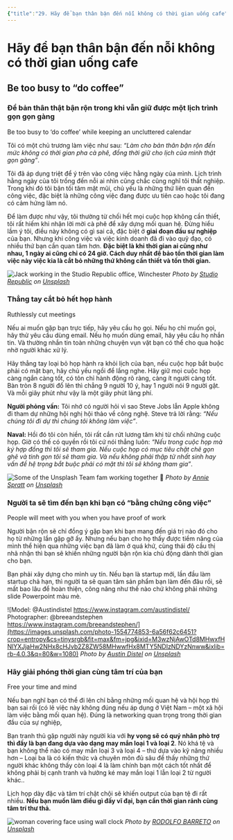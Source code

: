 ```yaml
---
{"title":"29. Hãy để bạn thân bận đến nỗi không có thời gian uống cafe","author":["Naval Ravikant"],"type":null,"category":"finance","related":["[[💸 Làm giàu không cần may mắn]]"],"word-count":1179,"dg-publish":true,"dg-hide":true,"tags":["Naval-Ravikant","publish","rich","finance"],"deck":null,"anki tags":null,"permalink":"/2-reading/books/lam-giau-khong-can-may-man-naval/29-hay-de-ban-than-ban-den-noi-khong-co-thoi-gian-uong-cafe/","hide":true,"dgPassFrontmatter":true}
---
```


# Hãy để bạn thân bận đến nỗi không có thời gian uống cafe
## Be too busy to “do coffee”
### Để bản thân thật bận rộn trong khi vẫn giữ được một lịch trình gọn gọn gàng
Be too busy to ‘do coffee’ while keeping an uncluttered calendar

Tôi có một chủ trương làm việc như sau: *“Làm cho bản thân bận rộn đến mức không có thời gian pha cà phê, đồng thời giữ cho lịch của mình thật gọn gàng”*.

Tôi đã áp dụng triệt để ý trên vào công việc hằng ngày của mình. Lịch trình hằng ngày của tôi trống đến nỗi ai nhìn cũng chắc cũng nghĩ tôi thất nghiệp. Trong khi đó tôi bận tối tăm mặt mũi, chủ yếu là những thứ liên quan đến công việc, đặc biệt là những công việc đang được ưu tiên cao hoặc tôi đang có cảm hứng làm nó.

Để làm được như vậy, tôi thường từ chối hết mọi cuộc họp không cần thiết, tôi rất hiếm khi nhận lời mời cà phê để xây dựng mối quan hệ. Đừng hiểu lầm ý tôi, điều này không có gì sai cả, đặc biệt ở **giai đoạn đầu sự nghiệp** của bạn. Nhưng khi công việc và việc kinh doanh đã đi vào quỹ đạo, có nhiều thứ bạn cần quan tâm hơn. **Đặc biệt là khi thời gian ai cũng như nhau, 1 ngày ai cũng chỉ có 24 giờ. Cách duy nhất để bảo tồn thời gian làm việc này việc kia là cắt bỏ những thứ không cần thiết và tốn thời gian.**

![Jack working in the Studio Republic office, Winchester](https://images.unsplash.com/photo-1536246026435-0cbb2a92952a?crop=entropy&cs=tinysrgb&fit=max&fm=jpg&ixid=M3wzNjAwOTd8MHwxfHNlYXJjaHwxMTB8fGJ1c3l8ZW58MHwwfHx8MTY5NDIzNDU2OHww&ixlib=rb-4.0.3&q=80&w=1080)
*Photo by [Studio Republic](https://unsplash.com/@studiorepublic?utm_source=Obsidian%20Image%20Inserter%20Plugin&utm_medium=referral) on [Unsplash](https://unsplash.com/?utm_source=Obsidian%20Image%20Inserter%20Plugin&utm_medium=referral)*

### Thẳng tay cắt bỏ hết họp hành
Ruthlessly cut meetings

Nếu ai muốn gặp bạn trực tiếp, hãy yêu cầu họ gọi. Nếu họ chỉ muốn gọi, hãy thử yêu cầu dùng email. Nếu họ muốn dùng email, hãy yêu cầu họ nhắn tin. Và thường nhắn tin toàn những chuyện vụn vặt bạn có thể cho qua hoặc nhờ người khác xử lý.

Hãy thẳng tay loại bỏ họp hành ra khỏi lịch của bạn, nếu cuộc họp bắt buộc phải có mặt bạn, hãy chủ yếu ngồi để lắng nghe. Hãy giữ mọi cuộc họp càng ngắn càng tốt, có tôn chỉ hành động rõ ràng, càng ít người càng tốt. Bàn tròn 8 người đổ lên thì chẳng 9 người 10 ý, hay 1 người nói 9 người gật. Và mỗi giây phút như vậy là một giây phút lãng phí.

**Người phỏng vấn:** Tôi nhớ có người hỏi vì sao Steve Jobs lẫn Apple không đi tham dự những hội nghị hội thảo về công nghệ. Steve trả lời rằng: *“Nếu chúng tôi đi dự thì chúng tôi không làm việc”*.

**Naval:** Hồi đó tôi còn hiền, tôi rất cắn rứt lương tâm khi từ chối những cuộc họp. Giờ có thế có quyền rồi tôi cứ nói thẳng luôn: *“Nếu trong cuộc họp mà ký hợp đồng thì tôi sẽ tham gia. Nếu cuộc họp có mục tiêu chặt chẽ gọn ghẽ và tinh gọn tôi sẽ tham gia. Và nếu không phải thập tử nhất sinh hay vấn đề hệ trọng bắt buộc phải có mặt thì tôi sẽ không tham gia”*.

![Some of the Unsplash Team fam working together 🤘](https://images.unsplash.com/photo-1521737604893-d14cc237f11d?crop=entropy&cs=tinysrgb&fit=max&fm=jpg&ixid=M3wzNjAwOTd8MHwxfHNlYXJjaHwyNnx8bWVldGluZ3xlbnwwfDB8fHwxNjk0MjM0NTk4fDA&ixlib=rb-4.0.3&q=80&w=1080)
*Photo by [Annie Spratt](https://unsplash.com/@anniespratt?utm_source=Obsidian%20Image%20Inserter%20Plugin&utm_medium=referral) on [Unsplash](https://unsplash.com/?utm_source=Obsidian%20Image%20Inserter%20Plugin&utm_medium=referral)*

### Người ta sẽ tìm đến bạn khi bạn có “bằng chứng công việc”
People will meet with you when you have proof of work

Người bận rộn sẽ chỉ đồng ý gặp bạn khi bạn mang đến giá trị nào đó cho họ từ những lần gặp gỡ ấy. Nhưng nếu bạn cho họ thấy được tiềm năng của mình thể hiện qua những việc bạn đã làm ở quá khứ, cùng thái độ cầu thị nhã nhặn thì bạn sẽ khiến những người bận rộn kia chủ động dành thời gian cho bạn.

Bạn phải xây dựng cho mình uy tín. Nếu bạn là startup mới, lần đầu làm startup chả hạn, thì người ta sẽ quan tâm sản phẩm bạn làm đến đâu rồi, sẽ mất bao lâu để hoàn thiện, công năng như thế nào chứ không phải những slide Powerpoint màu mè.

![Model: @Austindistel https://www.instagram.com/austindistel/ Photographer: @breeandstephen https://www.instagram.com/breeandstephen/](https://images.unsplash.com/photo-1554774853-6a56f62c6451?crop=entropy&cs=tinysrgb&fit=max&fm=jpg&ixid=M3wzNjAwOTd8MHwxfHNlYXJjaHw2NHx8cHJvb2Z8ZW58MHwwfHx8MTY5NDIzNDYzNnww&ixlib=rb-4.0.3&q=80&w=1080)
*Photo by [Austin Distel](https://unsplash.com/@austindistel?utm_source=Obsidian%20Image%20Inserter%20Plugin&utm_medium=referral) on [Unsplash](https://unsplash.com/?utm_source=Obsidian%20Image%20Inserter%20Plugin&utm_medium=referral)*

### Hãy giải phóng thời gian cùng tâm trí của bạn
Free your time and mind

Nếu bạn nghĩ bạn có thể đi lên chỉ bằng những mối quan hệ và hội họp thì bạn sai rồi (có lẽ việc này không đúng nếu áp dụng ở Việt Nam – một xã hội làm việc bằng mối quan hệ). Đúng là networking quan trọng trong thời gian đầu của sự nghiệp,

Bạn tranh thủ gặp người này người kia với **hy vọng sẽ có quý nhân phò trợ thì đấy là bạn đang dựa vào dạng may mắn loại 1 và loại 2**. Nó khá tệ và bạn không thể nào có may mắn loại 3 và loại 4 – thứ dựa vào kỹ năng nhiều hơn – Loại ba là có kiến thức và chuyên môn đủ sâu để thấy những thứ người khác không thấy còn loại 4 là làm chính bạn một cách tốt nhất để không phải bị cạnh tranh và hưởng ké may mắn loại 1 lẫn loại 2 từ người khác..

Lịch họp dày đặc và tâm trí chật chội sẽ khiến output của bạn tệ đi rất nhiều. **Nếu bạn muốn làm điều gì đấy vĩ đại, bạn cần thời gian rảnh cùng tâm trí thư thả.**

![woman covering face using wall clock](https://images.unsplash.com/photo-1553272787-2bbfd028da99?crop=entropy&cs=tinysrgb&fit=max&fm=jpg&ixid=M3wzNjAwOTd8MHwxfHNlYXJjaHwxMHx8Y2xvY2t8ZW58MHwwfHx8MTY5NDIzNDc0M3ww&ixlib=rb-4.0.3&q=80&w=1080)
*Photo by [RODOLFO BARRETO](https://unsplash.com/@rodolfobarreto?utm_source=Obsidian%20Image%20Inserter%20Plugin&utm_medium=referral) on [Unsplash](https://unsplash.com/?utm_source=Obsidian%20Image%20Inserter%20Plugin&utm_medium=referral)*
